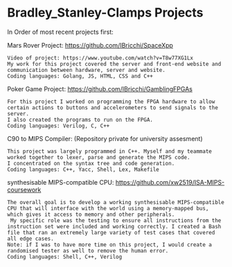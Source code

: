 # Bradley_Stanley-Clamps Projects

In Order of most recent projects first: 

Mars Rover Project: https://github.com/IBricchi/SpaceXpp

    Video of project: https://www.youtube.com/watch?v=T8w77XG1Lx
    My work for this project covered the server and front-end website and communication between hardware, server and website.
    Coding languages: Golang, JS, HTML, CSS and C++

Poker Game Project: https://github.com/IBricchi/GamblingFPGAs

    For this project I worked on programming the FPGA hardware to allow certain actions to buttons and accelerometers to send signals to the server. 
    I also created the programs to run on the FPGA.
    Coding languages: Verilog, C, C++
    
C90 to MIPS Compiler: (Repository private for university assesment)

    This project was largely programmed in C++. Myself and my teammate worked together to lexer, parse and generate the MIPS code. 
    I concentrated on the syntax tree and code generation.
    Coding languages: C++, Yacc, Shell, Lex, Makefile
    
synthesisable MIPS-compatible CPU: https://github.com/xw2519/ISA-MIPS-coursework

    The overall goal is to develop a working synthesisable MIPS-compatible CPU that will interface with the world using a memory-mapped bus, which gives it access to memory and other peripherals.
     My specific role was the testing to ensure all instructions from the instruction set were included and working correctly. I created a Bash file that ran an extremely large variety of test cases that covered all edge cases. 
    Note: if I was to have more time on this project, I would create a randomised tester as well to remove the human error.
    Coding languages: Shell, C++, Verilog
    
